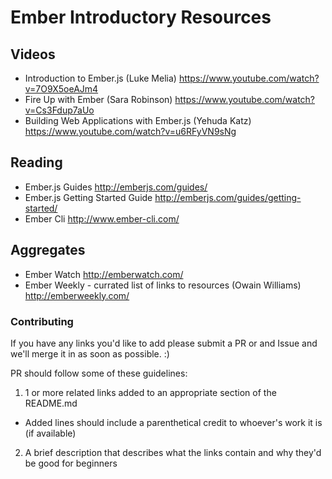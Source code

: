 # Ember Introductory Resources

## Videos

- Introduction to Ember.js (Luke Melia) https://www.youtube.com/watch?v=7O9X5oeAJm4
- Fire Up with Ember (Sara Robinson) https://www.youtube.com/watch?v=Cs3Fdup7aUo
- Building Web Applications with Ember.js (Yehuda Katz) https://www.youtube.com/watch?v=u6RFyVN9sNg

## Reading

- Ember.js Guides http://emberjs.com/guides/
- Ember.js Getting Started Guide http://emberjs.com/guides/getting-started/
- Ember Cli http://www.ember-cli.com/

## Aggregates

- Ember Watch http://emberwatch.com/
- Ember Weekly - currated list of links to resources (Owain Williams) http://emberweekly.com/

### Contributing

If you have any links you'd like to add please submit a PR or and Issue and we'll merge it in as soon as possible. :)

PR should follow some of these guidelines:

1. 1 or more related links added to an appropriate section of the README.md
  - Added lines should include a parenthetical credit to whoever's work it is (if available)
2. A brief description that describes what the links contain and why they'd be good for beginners
